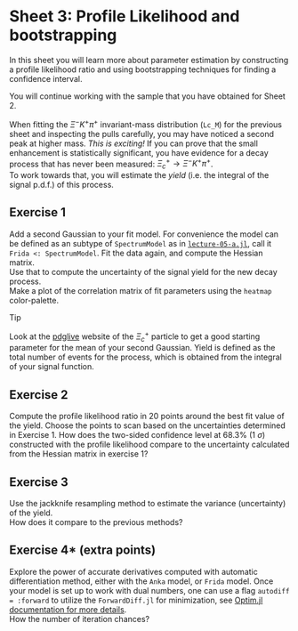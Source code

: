 # Sheet 3: Profile Likelihood and bootstrapping

In this sheet you will learn more about parameter estimation by constructing a profile likelihood ratio and using bootstrapping techniques for finding a confidence interval.

You will continue working with the sample that you have obtained for Sheet 2.

When fitting the $\Xi^- K^+ \pi^+$ invariant-mass distribution (`Lc_M`) for the previous sheet and inspecting the pulls carefully, you may have noticed a second peak at higher mass. *This is exciting!* If you can prove that the small enhancement is statistically significant, you have evidence for a decay process that has never been measured: $\Xi_c^+ \rightarrow \Xi^- K^+ \pi^+$.<br>
To work towards that, you will estimate the *yield* (i.e. the integral of the signal p.d.f.) of this process.

## Exercise 1

Add a second Gaussian to your fit model.
For convenience the model can be defined as an subtype of `SpectrumModel` as in [`lecture-05-a.jl`](../lectures/lecture-05-a.jl), call it `Frida <: SpectrumModel`.
Fit the data again, and compute the Hessian matrix. <br>
Use that to compute the uncertainty of the signal yield for the new decay process. <br>
Make a plot of the correlation matrix of fit parameters using the `heatmap` color-palette.

> [!TIP]
> Look at the [pdglive](https://pdglive.lbl.gov/Particle.action?init=0&node=S045&home=BXXX040) website of the $\Xi_c^+$ particle to get a good starting parameter for the mean of your second Gaussian.
> Yield is defined as the total number of events for the process, which is obtained from the integral of your signal function.

## Exercise 2

Compute the profile likelihood ratio in 20 points around the best fit value of the yield.
Choose the points to scan based on the uncertainties determined in Exercise 1.
How does the two-sided confidence level at 68.3% (1 $\sigma$) constructed with the profile likelihood compare to the uncertainty calculated from the Hessian matrix in exercise 1?

## Exercise 3

Use the jackknife resampling method to estimate the variance (uncertainty) of the yield.<br>
How does it compare to the previous methods?

## Exercise 4* (extra points)

Explore the power of accurate derivatives computed with automatic differentiation method, either with the `Anka` model, or `Frida` model.
Once your model is set up to work with dual numbers, one can use a flag `autodiff = :forward` to utilize the `ForwardDiff.jl` for minimization, see [Optim.jl documentation for more details](https://julianlsolvers.github.io/Optim.jl/stable/user/gradientsandhessians/).<br>
How the number of iteration chances?
